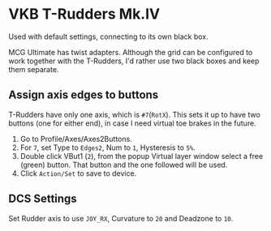 # VKB T-Rudders Mk.IV

Used with default settings, connecting to its own black box.

MCG Ultimate has twist adapters. Although the grid can be configured to work together with the T-Rudders, I'd rather use two black boxes and keep them separate.

## Assign axis edges to buttons

T-Rudders have only one axis, which is `#7`(`RotX`). This sets it up to have two buttons (one for either end), in case I need virtual toe brakes in the future.

1. Go to Profile/Axes/Axes2Buttons.
1. For `7`, set Type to `Edges2`, Num to `1`, Hysteresis to `5%`.
1. Double click VBut1 (`2`), from the popup Virtual layer window select a free (green) button. That button and the one followed will be used.
1. Click `Action/Set` to save to device.

## DCS Settings

Set Rudder axis to use `JOY_RX`, Curvature to `20` and Deadzone to `10`.